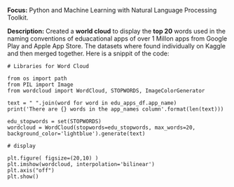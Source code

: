 **Focus:** Python and Machine Learning with Natural Language Processing Toolkit.

**Description:** Created a **world cloud** to display the **top 20** words used in the naming conventions of eduacational apps of over 1 Millon apps from Google Play and Apple App Store. The datasets where found individually on Kaggle and then merged together. Here is a snippit of the code:

```
# Libraries for Word Cloud

from os import path
from PIL import Image
from wordcloud import WordCloud, STOPWORDS, ImageColorGenerator

text = " ".join(word for word in edu_apps_df.app_name)
print('There are {} words in the app_names column'.format(len(text)))

edu_stopwords = set(STOPWORDS)
wordcloud = WordCloud(stopwords=edu_stopwords, max_words=20, background_color='lightblue').generate(text)

# display

plt.figure( figsize=(20,10) )
plt.imshow(wordcloud, interpolation='bilinear')
plt.axis("off")
plt.show()

```

